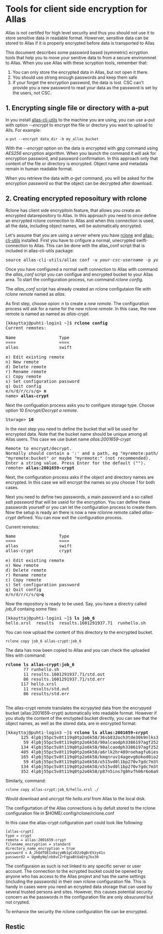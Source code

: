 # Tools for client side encryption for Allas

Allas is not certifed for high level security and thus you should not use it to store sensitive data in readable format.
Howerver, sensitive data can be stored to Allas if it is properly encrypted before data is transported to Allas

This document describes some password based (symmetric) ecryption tools that help you to move your senitive data to from a secure environmnet to Allas. When you use Allas with these scryption tools, remember that:
   1. You can only store the encrypted data in Allas, but not open it there. 
   2. You should use strong enough passwords and keep them safe
   3. If your forget the encryption password, the data is lost. CSC can't provide you a new password to read your data as the password is set by the users, not CSC.
   
   
  ## 1. Encrypting single file or directory with a-put
  
In you install [allas-cli-utils](https://github.com/CSCfi/allas-cli-utils/) to the machine you are using, you can use a-put with option _--encrypt_ to encrypt the file or drectory you want to upload to Alls. For example:
 
```text
a-put --encrypt data_dir -b my_allas_bucket
``` 
With the _--encrypt_ option on the data is encrypted with _gpg_ command using _AES256_ encryption algorithm. When you launch the command it will ask for encryption password, and password confirmation. In this approach only that content of the file or directory is encrypted. Object name and metadata remain in human readable format. 

When you retrieve the data with _a-get_ command, you will be asked for the encryption password so that the object can be decrypted after download.

 ## 2. Creating encrypted reposoitury with rclone
 
Rclone has client side encrypitoin feature, that allows you create an encrypted datarepository to Allas. In this approach you need to once define an encrypted rclone connection to Allas and when this connection is used, all the data, including object names, will be automatically encrypted.

Let's assume that you are using a server where you have [rclone](https://rclone.org/) and [allas-cli-utils](https://github.com/CSCfi/allas-cli-utils/) installed. First you have to cnfigure a normal, unecrypted swift-connection to Allas. This can be done with the allas_conf script that is included in allas-cli-utils package:
<pre>
source allas-cli-utils/allas_conf -u <i>your-csc-username</i> -p <i>your-csc-project-name</i>
</pre>

Once you have configured a normal swift connection to Allas with command the _allas_conf_ script you can configue and encrypted bucket to your Allas area. To start the configuration process, run command _rclone config_. 

The _allas_conf_ script has already created an rclone configutaion file with _rclone remote_ named as _allas_.

As first step, choose opion: _n_ to create a _new remote_.
The configuration process will ask for a name for the new rclone _remote_.
In this case, the new remote is named as named as _allas-crypt_.

<pre>
[kkayttaj@puhti-login1 ~]$ <b>rclone config</b>
Current remotes:

Name                 Type
====                 ====
allas                swift

e) Edit existing remote
n) New remote
d) Delete remote
r) Rename remote
c) Copy remote
s) Set configuration password
q) Quit config
e/n/d/r/c/s/q> <b>n</b>
name> <b>allas-crypt</b>
</pre>
Next the configuation process asks you to configure storage type.
Choose option 10 _Encrypt/Decrypt a remote_.
<pre>
Storage> <b>10</b>
</pre>
In the next step you need to define the bucket that will be used for encrypted data. 
Note that the bucket name should be unique among all Allas users. This case we use buket name _allas:2001659-crypt_
<pre>
Remote to encrypt/decrypt.
Normally should contain a ':' and a path, eg "myremote:path/to/dir",
"myremote:bucket" or maybe "myremote:" (not recommended).
Enter a string value. Press Enter for the default ("").
remote> <b>allas:2001659-crypt</b>
</pre>
Next, the configuration process asks if the object and directory names are encrypted. In this case we will encrypt the names so you choose _1_ for both cases.

Next you need to define two passwords, a main password and a so called _salt password_ that will be useid for the encryption. You can define these passwords yourself or you can let the configuration process to create them. Now the setup is ready an there is now a new rclonne remote called _allas-crypt_ defined. You can now exit the configuration process.

Current remotes:
<pre>
Name                 Type
====                 ====
allas                swift
allas-crypt          crypt

e) Edit existing remote
n) New remote
d) Delete remote
r) Rename remote
c) Copy remote
s) Set configuration password
q) Quit config
e/n/d/r/c/s/q><b>q</b>
</pre>
 
Now the repository is ready to be used. Say, you have a directry called _job_6_ containg some files:
<pre>
[kkayttaj@puhti-login1 ~]$ <b>ls job_6</b>
hello.xrsl  results  results.1601291937.71  runhello.sh
</pre>

You can now upload the content of this directory to the encrypted bucket.
```text
rclone copy job_6 allas-crypt:job_6
```
The data has now been copied to Allas and you can check the uploaded files with command:
<pre><b>rclone ls allas-crypt:job_6</b>
       77 runhello.sh
       11 results.1601291937.71/std.out
       86 results.1601291937.71/std.err
      117 hello.xrsl
       11 results/std.out
       86 results/std.err
 </pre>

The allas-crypt remote translates the ecrypyted data from the encrypyed bucket (allas:2001659-crypt) automatically into readable format. However if you study the content of the enctypted bucket directly, you can see that the object names, as well as the stored data, are in encrypted format:

<pre>[kkayttaj@puhti-login3 ~]$ <b>rclone ls allas:2001659-crypt</b>
      125 4lpbj55pc5v8t119q0tp2o6k58/36sb832och3tde30k9nlks3dpo
       59 4lpbj55pc5v8t119q0tp2o6k58/90alcaodph3386197agf252t5b97f144n88e99m9ire5tcpqu380/flqitnrsrc8iloggbc4ouagukg
      134 4lpbj55pc5v8t119q0tp2o6k58/90alcaodph3386197agf252t5b97f144n88e99m9ire5tcpqu380/gvie6dv3s50v32qptl30960me4
      405 4lpbj55pc5v8t119q0tp2o6k58/a6rlk2hr489roehagfu6iest38
      165 4lpbj55pc5v8t119q0tp2o6k58/kmqnruv14agevg6okod0io2fl0
       59 4lpbj55pc5v8t119q0tp2o6k58/o515vd0l1bp270v7gdc7m3tpbo/flqitnrsrc8iloggbc4ouagukg
      134 4lpbj55pc5v8t119q0tp2o6k58/o515vd0l1bp270v7gdc7m3tpbo/gvie6dv3s50v32qptl30960me4
      352 4lpbj55pc5v8t119q0tp2o6k58/p87n5ins7g0hvfh06r6o6a91n0
</pre>

Similarly, command:
```text
rclone copy allas-crypt:job_6/hello.xrsl ./
``` 
Would download and uncrypt file _hello.xrsl_ from Allas to the local disk.

The configurtation of the Allas connections is by defult stored to the rclone configuration file in $HOME/.config/rclone/rclone.conf

In this case the allas-crypt cofiguration part could look like following:
```text
[allas-crypt]
type = crypt
remote = allas:2001659-crypt
filename_encryption = standard
directory_name_encryption = true
password = A_JhQdTOEIx0ajyWb1gCvD2z0gBrEVzy41s
password2 = UgmByNqlnb8vCZrFgpaBtUaQrgJkx30
```
The configuraion as such is not linked to any specific server or user account. The connection to the ecrypted bucket could be opened by anyone who has access to the Allas projevt and has the same settings (including the passwords) in their own rclone configuration file. This is handy in cases were you need an ecrypted data storage that can used by several trusted persons and sites. However, this causes potential security concern as the passwords in the configuration file are only _obsucured_ but not crypted.

To enhance the security the rclone configuration file can be encrypted. 










 
 
 ## Restic
